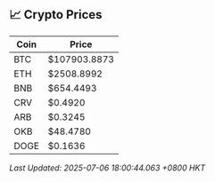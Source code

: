 ## 📈 Crypto Prices

| Coin | Price |
| ---- | ----- |
| BTC | $107903.8873 |
| ETH | $2508.8992 |
| BNB | $654.4493 |
| CRV | $0.4920 |
| ARB | $0.3245 |
| OKB | $48.4780 |
| DOGE | $0.1636 |

_Last Updated: 2025-07-06 18:00:44.063 +0800 HKT_